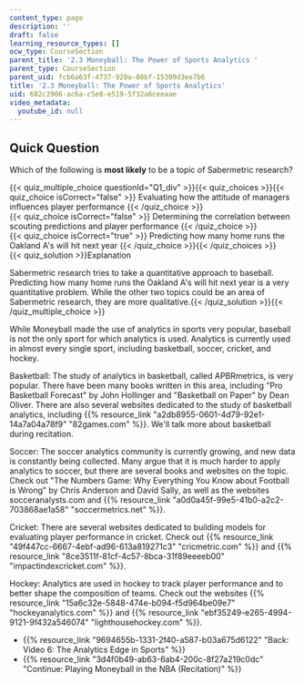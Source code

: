 ```yaml
---
content_type: page
description: ''
draft: false
learning_resource_types: []
ocw_type: CourseSection
parent_title: '2.3 Moneyball: The Power of Sports Analytics '
parent_type: CourseSection
parent_uid: fcb6a63f-4737-920a-80bf-15309d3ee7b6
title: '2.3 Moneyball: The Power of Sports Analytics'
uid: 682c2906-ac6a-c5e8-e519-5f32a6ceeaae
video_metadata:
  youtube_id: null
---
```

## Quick Question

Which of the following is **most likely** to be a topic of Sabermetric research?

{{< quiz_multiple_choice questionId="Q1_div" >}}{{< quiz_choices >}}{{< quiz_choice isCorrect="false" >}} Evaluating how the attitude of managers influences player performance {{< /quiz_choice >}}  
{{< quiz_choice isCorrect="false" >}} Determining the correlation between scouting predictions and player performance {{< /quiz_choice >}}  
{{< quiz_choice isCorrect="true" >}} Predicting how many home runs the Oakland A's will hit next year {{< /quiz_choice >}}{{< /quiz_choices >}}  
{{< quiz_solution >}}Explanation

Sabermetric research tries to take a quantitative approach to baseball. Predicting how many home runs the Oakland A's will hit next year is a very quantitative problem. While the other two topics could be an area of Sabermetric research, they are more qualitative.{{< /quiz_solution >}}{{< /quiz_multiple_choice >}}

While Moneyball made the use of analytics in sports very popular, baseball is not the only sport for which analytics is used. Analytics is currently used in almost every single sport, including basketball, soccer, cricket, and hockey.

Basketball: The study of analytics in basketball, called APBRmetrics, is very popular. There have been many books written in this area, including "Pro Basketball Forecast" by John Hollinger and "Basketball on Paper" by Dean Oliver. There are also several websites dedicated to the study of basketball analytics, including {{% resource_link "a2db8955-0601-4d79-92e1-14a7a04a78f9" "82games.com" %}}. We'll talk more about basketball during recitation.

Soccer: The soccer analytics community is currently growing, and new data is constantly being collected. Many argue that it is much harder to apply analytics to soccer, but there are several books and websites on the topic. Check out "The Numbers Game: Why Everything You Know about Football is Wrong" by Chris Anderson and David Sally, as well as the websites socceranalysts.com and {{% resource_link "a0d0a45f-99e5-41b0-a2c2-703868ae1a58" "soccermetrics.net" %}}.

Cricket: There are several websites dedicated to building models for evaluating player performance in cricket. Check out {{% resource_link "49f447cc-6667-4ebf-ad96-613a819271c3" "cricmetric.com" %}} and {{% resource_link "8ce3511f-81cf-4c57-8bca-31f89eeeeb00" "impactindexcricket.com" %}}.

Hockey: Analytics are used in hockey to track player performance and to better shape the composition of teams. Check out the websites {{% resource_link "15a6c32e-5848-474e-b094-f5d964be09e7" "hockeyanalytics.com" %}} and {{% resource_link "ebf35249-e265-4994-9121-9f432a546074" "lighthousehockey.com" %}}.

- {{% resource_link "9694655b-1331-2f40-a587-b03a675d6122" "Back: Video 6: The Analytics Edge in Sports" %}}
- {{% resource_link "3d4f0b49-ab63-6ab4-200c-8f27a219c0dc" "Continue: Playing Moneyball in the NBA (Recitation)" %}}